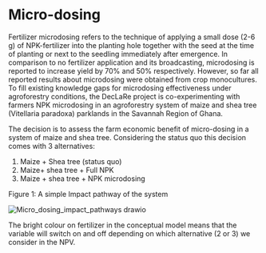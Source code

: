 # Micro-dosing
Fertilizer microdosing refers to the technique of applying a small dose (2-6 g) of NPK-fertilizer into the planting hole together with the seed at the time of planting or next to the seedling immediately after emergence. In comparison to no fertilizer application and its broadcasting, microdosing is reported to increase yield by 70% and 50% respectively. However, so far all reported results about microdosing were obtained from crop monocultures. To fill existing knowledge gaps for microdosing effectiveness under agroforestry conditions, the DecLaRe project is co-experimenting with farmers NPK microdosing in an agroforestry system of maize and shea tree (Vitellaria paradoxa) parklands in the Savannah Region of Ghana.

The decision is to assess the farm economic benefit of micro-dosing in a system of maize and shea tree. 
Considering the status quo this decision comes with 3 alternatives: 
1. Maize + Shea tree (status quo)
2. Maize+ shea tree + Full NPK 
3. Maize + shea tree + NPK microdosing

Figure 1: A simple Impact pathway of the system


![Micro_dosing_impact_pathways drawio](https://github.com/user-attachments/assets/6c37794d-abc0-4d58-84b3-3a2ebb7920f6)


The bright colour on fertilizer in the conceptual model means that the variable will switch on and off depending on which alternative (2 or 3) we consider in the NPV. 


